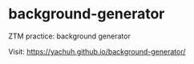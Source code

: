 # background-generator
ZTM practice: background generator

Visit: https://yachuh.github.io/background-generator/
